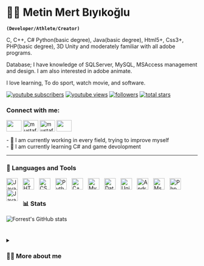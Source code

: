 # 🏄‍♂️ Metin Mert Bıyıkoğlu

**`(Developer/Athlete/Creator)`**

C, C++, C# Python(basic degree), Java(basic degree), Html5+, Css3+, PHP(basic degree), 3D Unity and moderately familiar with all adobe programs.

Database; I have knowledge of SQLServer, MySQL, MSAccess management and design. I am also interested in adobe animate.

I love learning, To do sport, watch movie, and software.

   <p align="left">
      <a href="https://www.youtube.com/channel/UCU68Y7jGrzC5NSJT5ybcFxA?sub_confirmation=1">
         <img alt="youtube subscribers" title="Subscribe to my YouTube channel" src="https://custom-icon-badges.demolab.com/youtube/channel/subscribers/UCU68Y7jGrzC5NSJT5ybcFxA?color=%23E05D44&label=SUBSCRIBE&logo=video&logoColor=white&style=for-the-badge&labelColor=CE4630"/></a> 
   
   <a href="https://www.youtube.com/channel/UCU68Y7jGrzC5NSJT5ybcFxA">
         <img alt="youtube views" title="YouTube views" src="https://custom-icon-badges.demolab.com/youtube/channel/views/UCU68Y7jGrzC5NSJT5ybcFxA?color=%23E1AD0E&logo=eye&logoColor=white&style=for-the-badge&labelColor=C79600"/></a> 
      <a href="https://github.com/eyyometo?tab=followers">
         <img alt="followers" title="Follow me on Github" src="https://custom-icon-badges.demolab.com/github/followers/eyyometo?color=236ad3&labelColor=1155ba&style=for-the-badge&logo=person-add&label=Follow&logoColor=white"/></a>
      <a href="https://github.com/eyyometo?tab=repositories&sort=stargazers">
         <img alt="total stars" title="Total stars on GitHub" src="https://custom-icon-badges.demolab.com/github/stars/eyyometo?color=55960c&style=for-the-badge&labelColor=488207&logo=star"/></a>
         <h3 align="left">Connect with me:</h3>
<p align="left">
<a href="https://twitter.com/reelmeto" target="blank"><img align="center" src="https://raw.githubusercontent.com/rahuldkjain/github-profile-readme-generator /master/src/images/icons/Social/twitter.svg" alt="" height="30" width="40" /></a>
<a href="https://linkedin.com/in/mustafakoca99" target="blank"><img align="center" src="https://raw.githubusercontent.com/rahuldkjain/github-profile-readme-generator/master/src/images/icons/Social/linked-in-alt.svg" alt="mustafakoca99" height="30" width="40" /></a>
<a href="https://instagram.com/eyyometo" target="blank"><img align="center" src="https://raw.githubusercontent.com/rahuldkjain/github-profile-readme-generator /master/src/images/icons/Social/instagram.svg" alt="mustafakoca99" height="30" width="40" /></a>
<a href="https://www.facebook.com/eyyometo/" target="blank"><img align="center" src="https://raw.githubusercontent.com/rahuldkjain/github-profile-readme-generator /master/src/images/icons/Social/facebook.svg" alt="" height="30" width="40" /></a>
</p>
- 🔭 I am currently working in every field, trying to improve myself
<br>
- 🌱 I am currently learning C# and game devolopment
   </p>

---

### 🧰 Languages and Tools

<img align="left" alt="Java" width="30px" style="padding-right:10px;" src="https://cdn.jsdelivr.net/gh/devicons/devicon/icons/java/java-original.svg"/>

<img align="left" alt="HTML" width="30px" style="padding-right:10px;" src="https://cdn.jsdelivr.net/gh/devicons/devicon/icons/html5/html5-plain.svg" />
<img align="left" alt="CSS" width="30px" style="padding-right:10px;" src="https://cdn.jsdelivr.net/gh/devicons/devicon/icons/css3/css3-plain.svg" />

<img align="left" alt="Python" width="30px" style="padding-right:10px;" src="https://cdn.jsdelivr.net/gh/devicons/devicon/icons/python/python-plain.svg" />
<img align="left" alt="C++" width="30px" style="padding-right:10px;" src="https://cdn.jsdelivr.net/gh/devicons/devicon/icons/cplusplus/cplusplus-line.svg" />
<img align="left" alt="Mysql" width="30px" style="padding-right:10px;" src="https://cdn.jsdelivr.net/npm/devicons@1.8.0/!SVG/mysql.svg" />

<img align="left" alt="Database" width="30px" style="padding-right:10px;" src="https://cdn.jsdelivr.net/npm/devicons@1.8.0/!SVG/database.svg" />

<img align="left" alt="Unity" width="30px" style="padding-right:10px;" src="https://cdn.jsdelivr.net/npm/devicons@1.8.0/!SVG/unity_small.svg" />

<img align="left" alt="Android" width="30px" style="padding-right:10px;" src="https://cdn.jsdelivr.net/npm/devicons@1.8.0/!SVG/android.svg" />
<img align="left" alt="Mssql" width="30px" style="padding-right:10px;" src="https://cdn.jsdelivr.net/npm/devicons@1.8.0/!SVG/msql_server.svg" />

<img align="left" alt="Php" width="30px" style="padding-right:10px;" src="https://cdn.jsdelivr.net/npm/devicons@1.8.0/!SVG/php.svg" />

<img align="left" alt="Java" width="30px" style="padding-right:10px;" src="https://cdn.jsdelivr.net/npm/devicons@1.8.0/!SVG/java.svg" />



<br />

#



### 📊 Stats

![Forrest's GitHub stats](https://github-readme-stats.vercel.app/api?username=eyyometo&show_icons=true&theme=gruvbox)

<!-- ![GitHub Streak](https://streak-stats.demolab.com?user=eyyometo&theme=gruvbox&border_radius=4.5) -->

#

<details>
 <summary><h3>👨‍💻 More about me</h3></summary>
   My acquaintance with software dates back to my high school days. I can't describe myself as a hardworking student :( but I'm good at doing what I put my mind to. I spent high school working on software. My major was database programming. I also learned basic things like html and css during these classes. I am currently a student at Bartın University and I am improving myself. I live in Turkey. I try to be a complete person rather than a single subject.

[website]: https://metinmertbiyikoglu.com
[youtube]: https://www.youtube.com/channel/UCU68Y7jGrzC5NSJT5ybcFxA
